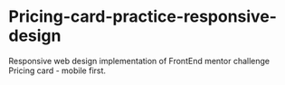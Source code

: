 # Pricing-card-practice-responsive-design
Responsive web design implementation of FrontEnd mentor challenge Pricing card - mobile first.

